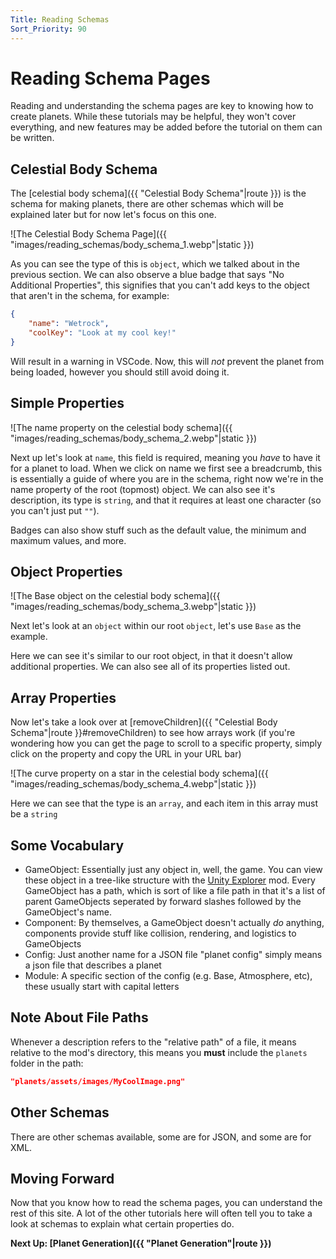 ```yaml
---
Title: Reading Schemas
Sort_Priority: 90
---
```


# Reading Schema Pages

Reading and understanding the schema pages are key to knowing how to create planets.  While these tutorials may be helpful, they won't cover everything, and new features may be added before the tutorial on them can be written.

## Celestial Body Schema

The [celestial body schema]({{ "Celestial Body Schema"|route }}) is the schema for making planets, there are other schemas which will be explained later but for now let's focus on this one.

![The Celestial Body Schema Page]({{ "images/reading_schemas/body_schema_1.webp"|static }})

As you can see the type of this is `object`, which we talked about in the previous section.
We can also observe a blue badge that says "No Additional Properties", this signifies that you can't add keys to the object that aren't in the schema, for example:

```json
{
    "name": "Wetrock",
    "coolKey": "Look at my cool key!"
}
```

Will result in a warning in VSCode. Now, this will *not* prevent the planet from being loaded, however you should still avoid doing it.

## Simple Properties

![The name property on the celestial body schema]({{ "images/reading_schemas/body_schema_2.webp"|static }})

Next up let's look at `name`, this field is required, meaning you *have* to have it for a planet to load.
When we click on name we first see a breadcrumb, this is essentially a guide of where you are in the schema, right now we're in the name property of the root (topmost) object.
We can also see it's description, its type is `string`, and that it requires at least one character (so you can't just put `""`).

Badges can also show stuff such as the default value, the minimum and maximum values, and more.

## Object Properties

![The Base object on the celestial body schema]({{ "images/reading_schemas/body_schema_3.webp"|static }})

Next let's look at an `object` within our root `object`, let's use `Base` as the example.

Here we can see it's similar to our root object, in that it doesn't allow additional properties.
We can also see all of its properties listed out.

## Array Properties

Now let's take a look over at [removeChildren]({{ "Celestial Body Schema"|route }}#removeChildren) to see how arrays work (if you're wondering how you can get the page to scroll to a specific property, simply click on the property and copy the URL in your URL bar)

![The curve property on a star in the celestial body schema]({{ "images/reading_schemas/body_schema_4.webp"|static }})

Here we can see that the type is an `array`, and each item in this array must be a `string`

## Some Vocabulary

- GameObject: Essentially just any object in, well, the game. You can view these object in a tree-like structure with the [Unity Explorer](https://outerwildsmods.com/mods/unityexplorer) mod. Every GameObject has a path, which is sort of like a file path in that it's a list of parent GameObjects seperated by forward slashes followed by the GameObject's name.
- Component: By themselves, a GameObject doesn't actually *do* anything, components provide stuff like collision, rendering, and logistics to GameObjects
- Config: Just another name for a JSON file "planet config" simply means a json file that describes a planet
- Module: A specific section of the config (e.g. Base, Atmosphere, etc), these usually start with capital letters

## Note About File Paths

Whenever a description refers to the "relative path" of a file, it means relative to the mod's directory, this means you **must** include the `planets` folder in the path:

```json
"planets/assets/images/MyCoolImage.png"
```

## Other Schemas

There are other schemas available, some are for JSON, and some are for XML.

## Moving Forward

Now that you know how to read the schema pages, you can understand the rest of this site.  A lot of the other tutorials here will often tell you to take a look at schemas to explain what certain properties do.

**Next Up: [Planet Generation]({{ "Planet Generation"|route }})**
